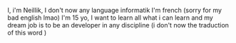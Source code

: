 I, i'm Neillik, I don't now any language informatik 
I'm french (sorry for my bad english lmao)
I'm 15 yo, I want to learn all what i can learn and my dream job is to be an developer in any discipline (i don't now the traduction of this word )
